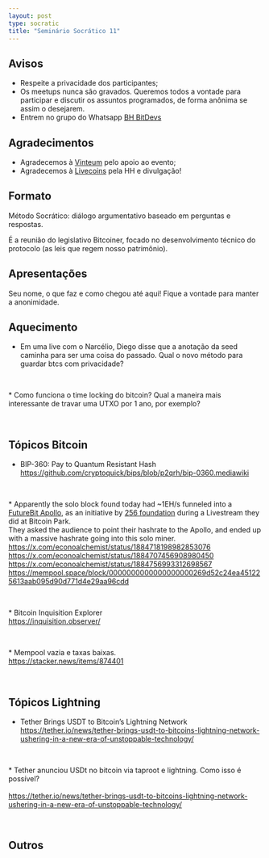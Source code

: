 ```yaml
---
layout: post
type: socratic
title: "Seminário Socrático 11"
---
```

## Avisos
- Respeite a privacidade dos participantes;
- Os meetups nunca são gravados. Queremos todos a vontade para participar e discutir os assuntos programados, de forma anônima se assim o desejarem.
- Entrem no grupo do Whatsapp [BH BitDevs](https://chat.whatsapp.com/EXLJjo3QURxBcj8bqxLc81) 

## Agradecimentos

- Agradecemos à [Vinteum](https://vinteum.org/) pelo apoio ao evento;
- Agradecemos à [Livecoins](https://livecoins.com.br/) pela HH e divulgação!

## Formato

Método Socrático: diálogo argumentativo baseado em perguntas e respostas.

É a reunião do legislativo Bitcoiner, focado no desenvolvimento técnico do protocolo (as leis que regem nosso patrimônio).

## Apresentações

Seu nome, o que faz e como chegou até aqui! Fique a vontade para manter a anonimidade.


## Aquecimento

* Em uma live com o Narcélio, Diego disse que a anotação da seed caminha para ser uma coisa do passado. Qual o novo método para guardar btcs com privacidade?
<p>&nbsp;</p>
* Como funciona o time locking do bitcoin? Qual a maneira mais interessante de travar uma UTXO por 1 ano, por exemplo?
<p>&nbsp;</p>


## Tópicos Bitcoin

* BIP-360: Pay to Quantum Resistant Hash<br/>
<a href="https://github.com/cryptoquick/bips/blob/p2qrh/bip-0360.mediawiki">https://github.com/cryptoquick/bips/blob/p2qrh/bip-0360.mediawiki</a>
<p>&nbsp;</p>
* Apparently the solo block found today had ~1EH/s funneled into a <a href="https://www.futurebit.io/" rel="nofollow">FutureBit Apollo</a>, as an initiative by <a href="https://256foundation.org/" rel="nofollow">256 foundation</a> during a Livestream they did at Bitcoin Park.<br/>
They asked the audience to point their hashrate to the Apollo, and ended up with a massive hashrate going into this solo miner.<br/>
<a href="https://x.com/econoalchemist/status/1884718198982853076" rel="nofollow">https://x.com/econoalchemist/status/1884718198982853076</a><br/>
<a href="https://x.com/econoalchemist/status/1884707456908980450" rel="nofollow">https://x.com/econoalchemist/status/1884707456908980450</a><br/>
<a href="https://x.com/econoalchemist/status/1884756993312698567" rel="nofollow">https://x.com/econoalchemist/status/1884756993312698567</a><br/>
<a href="https://mempool.space/block/0000000000000000000269d52c24ea451225613aab095d90d771d4e29aa96cdd" rel="nofollow">https://mempool.space/block/0000000000000000000269d52c24ea451225613aab095d90d771d4e29aa96cdd</a>
<p>&nbsp;</p>
* Bitcoin Inquisition Explorer<br/>
<a href="https://inquisition.observer/" rel="nofollow">https://inquisition.observer/</a>
<p>&nbsp;</p>
* Mempool vazia e taxas baixas.<br/>
<a href="https://stacker.news/items/874401" rel="nofollow">https://stacker.news/items/874401</a>
<p>&nbsp;</p>


## Tópicos Lightning

* Tether Brings USDT to Bitcoin’s Lightning Network<br/>
<a href="https://tether.io/news/tether-brings-usdt-to-bitcoins-lightning-network-ushering-in-a-new-era-of-unstoppable-technology/" rel="nofollow">https://tether.io/news/tether-brings-usdt-to-bitcoins-lightning-network-ushering-in-a-new-era-of-unstoppable-technology/</a>
<p>&nbsp;</p>
* Tether anunciou USDt no bitcoin via taproot e lightning. Como isso é possível?<br/><br/>
<a href="https://tether.io/news/tether-brings-usdt-to-bitcoins-lightning-network-ushering-in-a-new-era-of-unstoppable-technology/" rel="nofollow">https://tether.io/news/tether-brings-usdt-to-bitcoins-lightning-network-ushering-in-a-new-era-of-unstoppable-technology/</a>
<p>&nbsp;</p>


## Outros




